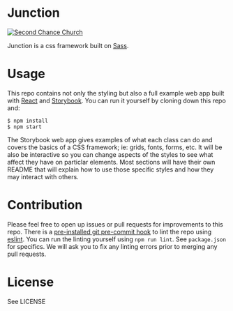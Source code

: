 Junction
========
[![Second Chance
Church](https://img.shields.io/badge/Second_Chance_Church-Junction-green.svg?style=flat-square&link=https://github.com/SecondChanceChurch&logoWidth=14&logo=data:image/png;base64,iVBORw0KGgoAAAANSUhEUgAAAA4AAAAOCAQAAAC1QeVaAAAA1klEQVQY042QPQvBYRTFSSkSFhmURCmzRRkMEoNJKQbKxKTkdSKDQgoDg5LkrVAGA5%2FBl%2Fq5%2Ff%2FeJ089t%2Bd0znPvOVej%2Be8QokKXFhns34SLDUPK1KnSYE%2FmTTm4EBFiLrfDihRTsk9ySpyg%2FNUqyM2OMTeMasuD1LA0Mz%2FENpnuVaTE6EnVkmdLjwK%2BTzNR%2Bo%2BXCT85jpTepFOgQZmgYj1XsahHp8IhNZZEX%2BIzHhZYVGjnRIkJM8nYFmNp1uQ%2Bk84Y0aTPQJJuSf6uL0BR6BoJrH9s%2Bw5YK5AHxceh9wAAAABJRU5ErkJggg%3D%3D)](https://mysecondchancechurch.com)

Junction is a css framework built on [Sass](http://sass-lang.com/).

# Usage

This repo contains not only the styling but also a full example web app built with
[React](https://facebook.github.io/react/) and [Storybook](https://getstorybook.io/). You can run it yourself by cloning down this repo and:

```
$ npm install
$ npm start
```

The Storybook web app gives examples of what each class can do and covers the basics of a CSS framework; ie: grids, fonts, forms, etc. It will be also be interactive so you can change aspects of the styles to see what affect they have on particlar elements. Most sections will have their own README that will explain how to use those specific styles and how they may interact with others.

# Contribution

Please feel free to open up issues or pull requests for improvements to this repo.
There is a [pre-installed git pre-commit hook](https://github.com/gtramontina/ghooks) to lint the repo using [eslint](http://eslint.org). You can run the linting yourself using `npm run lint`. See `package.json` for specifics. We will ask you to fix any linting errors prior to merging any pull requests.

# License

See LICENSE

